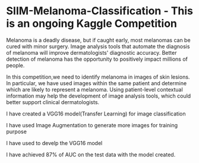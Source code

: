 # SIIM-Melanoma-Classification - This is an ongoing Kaggle Competition

Melanoma is a deadly disease, but if caught early, most melanomas can be cured with minor surgery. Image analysis tools that automate the diagnosis of melanoma will improve dermatologists' diagnostic accuracy. Better detection of melanoma has the opportunity to positively impact millions of people.

In this competition,we need to identify melanoma in images of skin lesions. In particular, we have used images within the same patient and determine which are likely to represent a melanoma. Using patient-level contextual information may help the development of image analysis tools, which could better support clinical dermatologists.

I have created a VGG16 model(Transfer Learning) for image classification

I have used Image Augmentation to generate more images for training purpose

I have used to develp the VGG16 model

I have achieved 87% of AUC on the test data with the model created.
